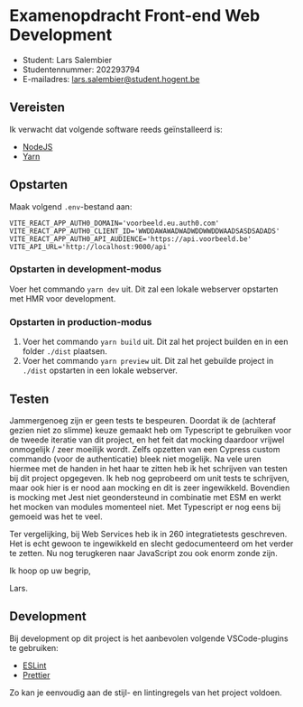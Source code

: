 # Examenopdracht Front-end Web Development

- Student: Lars Salembier
- Studentennummer: 202293794
- E-mailadres: lars.salembier@student.hogent.be

## Vereisten

Ik verwacht dat volgende software reeds geïnstalleerd is:

- [NodeJS](https://nodejs.org)
- [Yarn](https://yarnpkg.com)

## Opstarten

Maak volgend `.env`-bestand aan:

```
VITE_REACT_APP_AUTH0_DOMAIN='voorbeeld.eu.auth0.com'
VITE_REACT_APP_AUTH0_CLIENT_ID='WWDDAWAWADWADWDDWWDDWAADSASDSADADS'
VITE_REACT_APP_AUTH0_API_AUDIENCE='https://api.voorbeeld.be'
VITE_API_URL='http://localhost:9000/api'
```

### Opstarten in development-modus

Voer het commando `yarn dev` uit. Dit zal een lokale webserver opstarten met HMR voor development.

### Opstarten in production-modus

1. Voer het commando `yarn build` uit. Dit zal het project builden en in een folder `./dist`
   plaatsen.
2. Voer het commando `yarn preview` uit. Dit zal het gebuilde project in `./dist` opstarten in een
   lokale webserver.

## Testen

Jammergenoeg zijn er geen tests te bespeuren. Doordat ik de (achteraf gezien niet zo slimme) keuze gemaakt heb om Typescript te gebruiken voor de tweede iteratie van dit project, en het feit dat mocking daardoor vrijwel onmogelijk / zeer moeilijk wordt. Zelfs opzetten van een Cypress custom commando (voor de authenticatie) bleek niet mogelijk. Na vele uren hiermee met de handen in het haar te zitten heb ik het schrijven van testen bij dit project opgegeven. Ik heb nog geprobeerd om unit tests te schrijven, maar ook hier is er nood aan mocking en dit is zeer ingewikkeld. Bovendien is mocking met Jest niet geondersteund in combinatie met ESM en werkt het mocken van modules momenteel niet. Met Typescript er nog eens bij gemoeid was het te veel.

Ter vergelijking, bij Web Services heb ik in 260 integratietests geschreven. Het is echt gewoon te ingewikkeld en slecht gedocumenteerd om het verder te zetten. Nu nog terugkeren naar JavaScript zou ook enorm zonde zijn.

Ik hoop op uw begrip,

Lars.

## Development

Bij development op dit project is het aanbevolen volgende VSCode-plugins te gebruiken:

- [ESLint](https://marketplace.visualstudio.com/items?itemName=dbaeumer.vscode-eslint)
- [Prettier](https://marketplace.visualstudio.com/items?itemName=esbenp.prettier-vscode)

Zo kan je eenvoudig aan de stijl- en lintingregels van het project voldoen.
